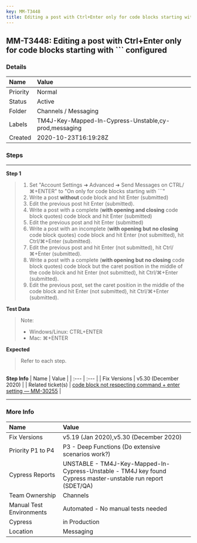 ```yaml
---
key: MM-T3448
title: Editing a post with Ctrl+Enter only for code blocks starting with ``` configured
---
```


## MM-T3448: Editing a post with Ctrl+Enter only for code blocks starting with ``` configured

### Details

| Name     | Value                                                 |
| :------- | :---------------------------------------------------- |
| Priority | Normal                                                |
| Status   | Active                                                |
| Folder   | Channels / Messaging                                  |
| Labels   | TM4J-Key-Mapped-In-Cypress-Unstable,cy-prod,messaging |
| Created  | 2020-10-23T16:19:28Z                                  |

### Steps

<hr/>

**Step 1**

> <article><ol><li>Set "Account Settings ➜ Advanced ➜ Send Messages on CTRL/⌘+ENTER" to "On only for code blocks starting with ```"</li><li>Write a post <strong>without&nbsp;</strong>code block and hit Enter (submitted)</li><li>Edit the previous post hit Enter (submitted).</li><li>Write a post with a complete (<strong>with opening and closing</strong> code block quotes) code block and hit Enter (submitted)</li><li>Edit the previous post and hit Enter (submitted)</li><li>Write a post with an incomplete (<strong>with opening but no closing</strong> code block quotes) code block and hit Enter (not submitted), hit Ctrl/⌘+Enter (submitted).</li><li>Edit the previous post and hit Enter (not submitted), hit Ctrl/⌘+Enter (submitted).</li><li>Write a post with a complete (<strong>with opening but no closing</strong> code block quotes) code block but the caret position in the middle of the code block and hit Enter (not submitted), hit Ctrl/⌘+Enter (submitted).</li><li>Edit the previous post, set the caret position in the middle of the code block and hit Enter (not submitted), hit Ctrl/⌘+Enter (submitted).</li></ol></article>

**Test Data**

> <article>Note:<ul><li>Windows/Linux: CTRL+ENTER</li><li>Mac: ⌘+ENTER</li></ul></article>

**Expected**

> <article>Refer to each step.<br><br></article>

**Step Info**
| Name | Value |
| :--- | :--- |
| Fix Versions | v5.30 (December 2020) |
| Related ticket(s) | <a href="https://mattermost.atlassian.net/browse/MM-30255">code block not respecting command + enter setting — MM-30255</a> |

<hr/>

### More Info

| Name                     | Value                                                                                                        |
| :----------------------- | :----------------------------------------------------------------------------------------------------------- |
| Fix Versions             | v5.19 (Jan 2020),v5.30 (December 2020)                                                                       |
| Priority P1 to P4        | P3 - Deep Functions (Do extensive scenarios work?)                                                           |
| Cypress Reports          | UNSTABLE - TM4J-Key-Mapped-In-Cypress-Unstable - TM4J key found Cypress master-unstable run report (SDET/QA) |
| Team Ownership           | Channels                                                                                                     |
| Manual Test Environments | Automated - No manual tests needed                                                                           |
| Cypress                  | in Production                                                                                                |
| Location                 | Messaging                                                                                                    |
